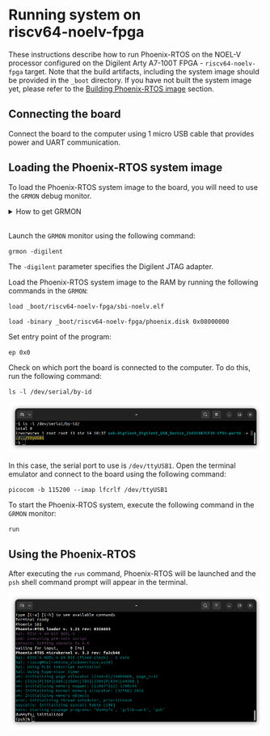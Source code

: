 # Running system on <nobr>riscv64-noelv-fpga</nobr>

These instructions describe how to run Phoenix-RTOS on the NOEL-V processor configured on the Digilent Arty A7-100T
FPGA - `riscv64-noelv-fpga` target. Note that the build artifacts, including the system image should be provided in the
`_boot` directory. If you have not built the system image yet, please refer to the
[Building Phoenix-RTOS image](../building/index.md) section.

## Connecting the board

Connect the board to the computer using 1 micro USB cable that provides power and UART communication.

## Loading the Phoenix-RTOS system image

To load the Phoenix-RTOS system image to the board, you will need to use the `GRMON` debug monitor.

<details>
<summary>How to get GRMON</summary>

- Download the GRMON software from the [official website](https://www.gaisler.com/products/grmon4).
- After downloading the archive, extract it and optionally add the `grmon` binary to the `PATH` variable.
- Install Digilent Adept Runtime for debug link connection as described in the
[GRMON User's Manual](https://download.gaisler.com/products/GRMON4/doc/grmon4.pdf).

</details>
</br>

Launch the `GRMON` monitor using the following command:

```console
grmon -digilent
```

The `-digilent` parameter specifies the Digilent JTAG adapter.

Load the Phoenix-RTOS system image to the RAM by running the following commands in the `GRMON`:

```console
load _boot/riscv64-noelv-fpga/sbi-noelv.elf
```

```console
load -binary _boot/riscv64-noelv-fpga/phoenix.disk 0x08000000
```

Set entry point of the program:

```console
ep 0x0
```

Check on which port the board is connected to the computer. To do this, run the following command:

```console
ls -l /dev/serial/by-id
```

![Image](_images/noelv-ls.png)

In this case, the serial port to use is `/dev/ttyUSB1`. Open the terminal emulator and connect to the board using the
following command:

```console
picocom -b 115200 --imap lfcrlf /dev/ttyUSB1
```

To start the Phoenix-RTOS system, execute the following command in the `GRMON` monitor:

```console
run
```

## Using the Phoenix-RTOS

After executing the `run` command, Phoenix-RTOS will be launched and the `psh` shell command prompt will appear in the
terminal.

![Image](_images/noelv-start.png)
